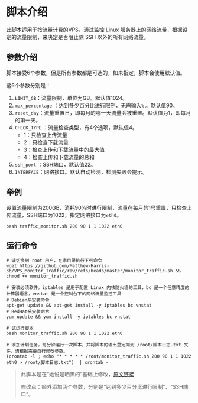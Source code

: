 # 脚本介绍

此脚本适用于按流量计费的VPS，通过监控 Linux 服务器上的网络流量，根据设定的流量限制，来决定是否阻止除 SSH 以外的所有网络流量。

## 参数介绍

脚本接受6个参数，但是所有参数都是可选的，如未指定，脚本会使用默认值。

这6个参数分别是：

1. `LIMIT_GB`：流量限制，单位为GB。默认值1024。
2. `max_percentage` ：达到多少百分比进行限制，无需输入`%` 。默认值90。
3. `reset_day`：流量重置日，即每月的哪一天流量会被重置。默认值为1，即每月的第一天。
4. `CHECK_TYPE` ：流量检查类型，有4个选项，默认值4。
   - 1：只检查上传流量
   - 2：只检查下载流量
   - 3：检查上传和下载流量中的最大值
   - 4：检查上传和下载流量的总和
5. `ssh_port` ：SSH端口，默认值22。
6. `INTERFACE`：网络接口。默认自动检测，检测失败会提示。

## 举例

设置流量限制为200GB，消耗90%时进行限制，流量在每月的1号重置，只检查上传流量，SSH端口为1022，指定网络接口为`eth0`。
```
bash traffic_monitor.sh 200 90 1 1 1022 eth0
```

## 运行命令

```
# 请切换到 root 用户，在家目录执行下列命令
wget https://github.com/Matthew-Harris-36/VPS_Monitor_Traffic/raw/refs/heads/master/monitor_traffic.sh && chmod +x monitor_traffic.sh

# 安装必须软件。iptables 是用于配置 Linux 内核防火墙的工具，bc 是一个任意精度的计算器语言，vnstat 是一个控制台下的网络流量监控工具
# Debian系安装命令
apt-get update && apt-get install -y iptables bc vnstat
# RedHat系安装命令
yum update && yum install -y iptables bc vnstat

# 试运行脚本
bash monitor_traffic.sh 200 90 1 1 1022 eth0

# 添加计划任务，每分钟运行一次脚本，并将脚本的输出重定向到 /root/脚本日志.txt 文件，请根据需要自行修改参数。
(crontab -l ; echo "* * * * * /root/monitor_traffic.sh 200 90 1 1 1022 eth0 > /root/脚本日志.txt")  | crontab -
```



> 此脚本是在“她说是晒黑的”基础上修改，[原文链接](https://www.nodeseek.com/post-127477-1)
>
> 修改点：额外添加两个参数，分别是“达到多少百分比进行限制”、“SSH端口”。
